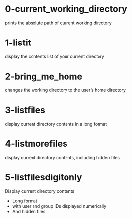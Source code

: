 # 0-current_working_directory
prints the absolute path of current working directory
# 1-listit
display the contents list of your current directory
# 2-bring_me_home
changes the working directory to the user’s home directory
# 3-listfiles
display current directory contents in a long format
# 4-listmorefiles
display current directory contents, including hidden files
# 5-listfilesdigitonly
Display current directory contents
- Long format
- with user and group IDs displayed numerically
- And hidden files
